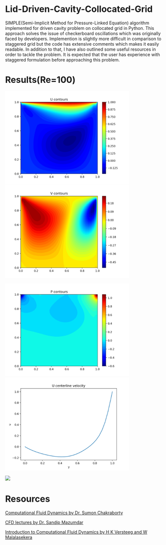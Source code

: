# Lid-Driven-Cavity-Collocated-Grid

SIMPLE(Semi-Implicit Method for Pressure-Linked Equation) algorithm implemented for driven cavity problem on collocated grid in Python. This approach solves the issue of checkerboard oscillations which was originally faced by developers. Implemention is slightly more difficult in comparison to staggered grid but the code has extensive comments which makes it easily readable. In addition to that, I have also outlined some useful resources in order to tackle the problem. It is expected that the user has experience with staggered formulation before approaching this problem. 

# Results(Re=100)


<p float="left">
  <img src="https://github.com/deepmorzaria/Lid-Driven-Cavity-Collocated-Grid/blob/main/results/u_contours.png" width="400" >
  <img src="https://github.com/deepmorzaria/Lid-Driven-Cavity-Collocated-Grid/blob/main/results/v_contours.png" width="400"> 
</p>

<p float="left">
  <img src="https://github.com/deepmorzaria/Lid-Driven-Cavity-Collocated-Grid/blob/main/results/pressure_contours.png" width="400" >
  <img src="https://github.com/deepmorzaria/Lid-Driven-Cavity-Collocated-Grid/blob/main/results/u_centerline.png" width="400"> 
</p>
  
<image src= "https://github.com/deepmorzaria/Lid-Driven-Cavity-Collocated-Grid/blob/main/results/v_centerline.png" width=400>



# Resources

[Computational Fluid Dynamics by Dr. Sumon Chakraborty](https://www.youtube.com/playlist?list=PL3zvA_WajfGBi-0-A9goGqB0cbe5-aU4N)

[CFD lectures by Dr. Sandip Mazumdar](https://www.youtube.com/playlist?list=PLVuuXJfoPgT4gJcBAAFPW7uMwjFKB9aqT)

[Introduction to Computational Fluid Dynamics by H K Versteeg and W Malalasekera](http://ftp.demec.ufpr.br/disciplinas/TM702/Versteeg_Malalasekera_2ed.pdf)
